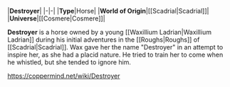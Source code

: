 |**Destroyer**|
|-|-|
|**Type**|Horse|
|**World of Origin**|[[Scadrial\|Scadrial]]|
|**Universe**|[[Cosmere\|Cosmere]]|

**Destroyer** is a horse owned by a young [[Waxillium Ladrian\|Waxillium Ladrian]] during his initial adventures in the [[Roughs\|Roughs]] of [[Scadrial\|Scadrial]].
Wax gave her the name "Destroyer" in an attempt to inspire her, as she had a placid nature. He tried to train her to come when he whistled, but she tended to ignore him.



https://coppermind.net/wiki/Destroyer